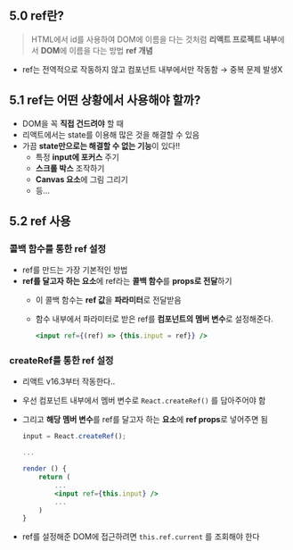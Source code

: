 ## 5.0 ref란?

> HTML에서 id를 사용하여 DOM에 이름을 다는 것처럼 **리액트 프로젝트 내부**에서 **DOM**에 이름을 다는 방법 **ref 개념**
>
- ref는 전역적으로 작동하지 않고 컴포넌트 내부에서만 작동함 → 중복 문제 발생X

## 5.1 ref는 어떤 상황에서 사용해야 할까?

- DOM을 꼭 **직접 건드려야** 할 때
- 리액트에서는 state를 이용해 많은 것을 해결할 수 있음
- 가끔 **state만으로는 해결할 수 없는 기능**이 있다!!
    - 특정 **input에 포커스** 주기
    - **스크롤 박스** 조작하기
    - **Canvas 요소**에 그림 그리기
    - 등…

## 5.2 ref 사용

### 콜백 함수를 통한 ref 설정

- ref를 만드는 가장 기본적인 방법
- **ref를 달고자 하는 요소**에 ref라는 **콜백 함수**를 **props로 전달**하기
  - 이 콜백 함수는 **ref 값**을 **파라미터**로 전달받음
  - 함수 내부에서 파라미터로 받은 ref를 **컴포넌트의 멤버 변수**로 설정해준다.

    ```jsx
    <input ref={(ref) => {this.input = ref}} />
    ```


### createRef를 통한 ref 설정

- 리액트 v16.3부터 작동한다..
- 우선 컴포넌트 내부에서 멤버 변수로 `React.createRef()` 를 담아주어야 함
- 그리고 **해당 멤버 변수**를 ref를 달고자 하는 **요소**에 **ref props**로 넣어주면 됨

    ```jsx
    input = React.createRef();
    
    ...
    
    render () {
    	return (
    		...
    		<input ref={this.input} />
    		...
    	)
    }
    ```

- ref를 설정해준 DOM에 접근하려면 `this.ref.current` 를 조회해야 한다
